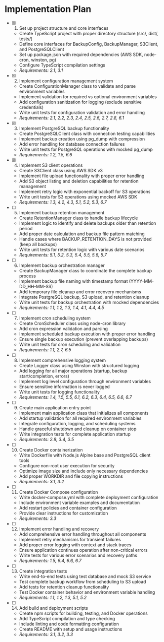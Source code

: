 # Implementation Plan

- [x] 1. Set up project structure and core interfaces
  - Create TypeScript project with proper directory structure (src/, dist/, tests/)
  - Define core interfaces for BackupConfig, BackupManager, S3Client, and PostgreSQLClient
  - Set up package.json with required dependencies (AWS SDK, node-cron, winston, pg)
  - Configure TypeScript compilation settings
  - _Requirements: 2.1, 3.1_

- [x] 2. Implement configuration management system
  - Create ConfigurationManager class to validate and parse environment variables
  - Implement validation for required vs optional environment variables
  - Add configuration sanitization for logging (exclude sensitive credentials)
  - Write unit tests for configuration validation and error handling
  - _Requirements: 2.1, 2.2, 2.3, 2.4, 2.5, 2.6, 2.7, 2.8, 6.1_

- [x] 3. Implement PostgreSQL backup functionality
  - Create PostgreSQLClient class with connection testing capabilities
  - Implement backup creation using pg_dump with compression
  - Add error handling for database connection failures
  - Write unit tests for PostgreSQL operations with mocked pg_dump
  - _Requirements: 1.2, 1.5, 6.6_

- [x] 4. Implement S3 client operations
  - Create S3Client class using AWS SDK v3
  - Implement file upload functionality with proper error handling
  - Add S3 object listing and deletion capabilities for retention management
  - Implement retry logic with exponential backoff for S3 operations
  - Write unit tests for S3 operations using mocked AWS SDK
  - _Requirements: 1.3, 4.2, 4.3, 5.1, 5.2, 5.3, 6.7_

- [ ] 5. Implement backup retention management
  - Create RetentionManager class to handle backup lifecycle
  - Implement logic to identify and delete backups older than retention period
  - Add proper date calculation and backup file pattern matching
  - Handle cases where BACKUP_RETENTION_DAYS is not provided (keep all backups)
  - Write unit tests for retention logic with various date scenarios
  - _Requirements: 5.1, 5.2, 5.3, 5.4, 5.5, 5.6, 5.7_

- [ ] 6. Implement backup orchestration manager
  - Create BackupManager class to coordinate the complete backup process
  - Implement backup file naming with timestamp format (YYYY-MM-DD_HH-MM-SS)
  - Add temporary file cleanup and error recovery mechanisms
  - Integrate PostgreSQL backup, S3 upload, and retention cleanup
  - Write unit tests for backup orchestration with mocked dependencies
  - _Requirements: 1.1, 1.2, 1.3, 1.4, 4.1, 4.4, 4.5_

- [ ] 7. Implement cron scheduling system
  - Create CronScheduler class using node-cron library
  - Add cron expression validation and parsing
  - Implement scheduled backup execution with proper error handling
  - Ensure single backup execution (prevent overlapping backups)
  - Write unit tests for cron scheduling and validation
  - _Requirements: 1.1, 2.7, 6.5_

- [ ] 8. Implement comprehensive logging system
  - Create Logger class using Winston with structured logging
  - Add logging for all major operations (startup, backup start/completion, errors)
  - Implement log level configuration through environment variables
  - Ensure sensitive information is never logged
  - Write unit tests for logging functionality
  - _Requirements: 1.4, 1.5, 5.5, 6.1, 6.2, 6.3, 6.4, 6.5, 6.6, 6.7_

- [ ] 9. Create main application entry point
  - Implement main application class that initializes all components
  - Add startup validation for all required environment variables
  - Integrate configuration, logging, and scheduling systems
  - Handle graceful shutdown and cleanup on container stop
  - Write integration tests for complete application startup
  - _Requirements: 2.8, 3.4, 3.5_

- [ ] 10. Create Docker containerization
  - Write Dockerfile with Node.js Alpine base and PostgreSQL client tools
  - Configure non-root user execution for security
  - Optimize image size and include only necessary dependencies
  - Add proper WORKDIR and file copying instructions
  - _Requirements: 3.1, 3.2_

- [ ] 11. Create Docker Compose configuration
  - Write docker-compose.yml with complete deployment configuration
  - Include environment variable examples and documentation
  - Add restart policies and container configuration
  - Provide clear instructions for customization
  - _Requirements: 3.3_

- [ ] 12. Implement error handling and recovery
  - Add comprehensive error handling throughout all components
  - Implement retry mechanisms for transient failures
  - Add proper error logging with context and stack traces
  - Ensure application continues operation after non-critical errors
  - Write tests for various error scenarios and recovery paths
  - _Requirements: 1.5, 6.4, 6.6, 6.7_

- [ ] 13. Create integration tests
  - Write end-to-end tests using test database and mock S3 service
  - Test complete backup workflow from scheduling to S3 upload
  - Add tests for retention cleanup functionality
  - Test Docker container behavior and environment variable handling
  - _Requirements: 1.1, 1.2, 1.3, 5.1, 5.2_

- [ ] 14. Add build and deployment scripts
  - Create npm scripts for building, testing, and Docker operations
  - Add TypeScript compilation and type checking
  - Include linting and code formatting configuration
  - Create README with setup and usage instructions
  - _Requirements: 3.1, 3.2, 3.3_